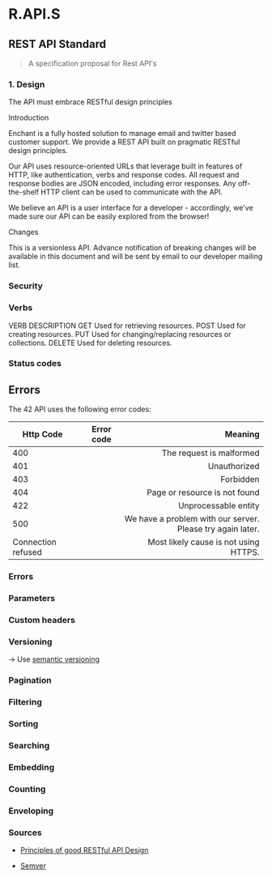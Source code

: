 # R.API.S

## REST API Standard

> A specification proposal for Rest API's


### 1. Design
The API must embrace RESTful design principles

Introduction

Enchant is a fully hosted solution to manage email and twitter based customer support. We provide a REST API built on pragmatic RESTful design principles.

Our API uses resource-oriented URLs that leverage built in features of HTTP, like authentication, verbs and response codes. All request and response bodies are JSON encoded, including error responses. Any off-the-shelf HTTP client can be used to communicate with the API.

We believe an API is a user interface for a developer - accordingly, we've made sure our API can be easily explored from the browser!

Changes

This is a versionless API. Advance notification of breaking changes will be available in this document and will be sent by email to our developer mailing list.

### Security

### Verbs

VERB 
DESCRIPTION 
GET 
Used for retrieving resources. 
POST 
Used for creating resources. 
PUT 
Used for changing/replacing resources or collections. 
DELETE 
Used for deleting resources. 

### Status codes


Errors
----------------

The 42 API uses the following error codes:

| Http Code | Error code | Meaning |
|-----------|-----------:|--------:|
| 400       |            | The request is malformed |
| 401       |            | Unauthorized |
| 403       |            | Forbidden|
| 404       |            | Page or resource is not found|
| 422       |            | Unprocessable entity|
| 500       |            | We have a problem with our server. Please try again later.|
| Connection refused       |            |Most likely cause is not using HTTPS. |


### Errors


### Parameters


### Custom headers




### Versioning



-> Use [semantic versioning](http://semver.org/)

### Pagination


### Filtering


### Sorting


### Searching


### Embedding


### Counting


### Enveloping



### Sources


- [Principles of good RESTful API Design](https://codeplanet.io/principles-good-restful-api-design/)

- [Semver](http://semver.org/)
